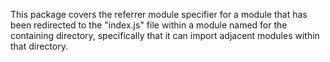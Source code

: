 This package covers the referrer module specifier for a module that has been
redirected to the "index.js" file within a module named for the containing
directory, specifically that it can import adjacent modules within that
directory.
